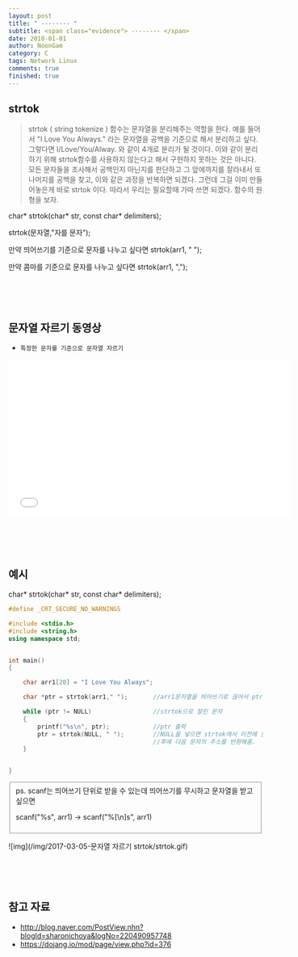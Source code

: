 ```yaml
---
layout: post
title: " -------- "
subtitle: <span class="evidence"> -------- </span>
date: 2018-01-01
author: NoonGam
category: C
tags: Network Linux
comments: true
finished: true
---
```




## strtok

> strtok ( string tokenize ) 함수는 문자열을 분리해주는 역할을 한다. 예를 들어서 "I Love You Always." 라는 문자열을 공백을 기준으로 해서 분리하고 싶다. 그렇다면 I/Love/You/Alway. 와 같이 4개로 분리가 될 것이다. 이와 같이 분리하기 위해 strtok함수를 사용하지 않는다고 해서 구현하지 못하는 것은 아니다. 모든 문자들을 조사해서 공백인지 아닌지를 판단하고 그 앞에까지를 잘라내서 또 나머지를 공백을 찾고, 이와 같은 과정을 반복하면 되겠다. 그런데 그걸 이미 만들어놓은게 바로 strtok 이다. 따라서 우리는 필요할때 가따 쓰면 되겠다. 함수의 원형을 보자.

<a>char* strtok(char* str, const char* delimiters); </a>

<a>strtok(문자열,"자를 문자");</a>

만약 띄어쓰기를 기준으로 문자를 나누고 싶다면
<a>strtok(arr1, " "); </a>

만약 콤마를 기준으로 문자를 나누고 싶다면
<a>strtok(arr1, ","); </a>  




<br><br><br>
## 문자열 자르기 동영상

- ```특정한 문자를 기준으로 문자열 자르기```

<iframe width="560" height="315" src="//www.youtube.com/watch?list=PLa9dKeCAyr7jsbboqbsSnsTIVds0Dl3Ec&time_continue=43&v=B51VLZekuDs" frameborder="0" allowfullscreen></iframe>


<br><br><br>
## 예시


<a>char* strtok(char* str, const char* delimiters); </a>


```c++
#define _CRT_SECURE_NO_WARNINGS

#include <stdio.h>
#include <string.h>
using namespace std;


int main()
{

	char arr1[20] = "I Love You Always";

	char *ptr = strtok(arr1," ");		//arr1문자열을 띄어쓰기로 끊어서 ptr에 저장.

	while (ptr != NULL)					//strtok으로 잘린 문자
	{
		printf("%s\n", ptr);			//ptr 출력
		ptr = strtok(NULL, " ");		//NULL을 넣으면 strtok에서 이전에 문자를 자른
		                                //후에 다음 문자의 주소를 반환해줌.
	}


}
```
<fieldset id="gpg-fieldset">
ps. scanf는 띄어쓰기 단위로 받을 수 있는데 띄어쓰기를 무시하고 문자열을 받고 싶으면

scanf("%s", arr1) -> scanf("%[\n]s", arr1)

</fieldset>





![img](/img/2017-03-05-문자열 자르기 strtok/strtok.gif)








<br><br><br>

## 참고 자료
* http://blog.naver.com/PostView.nhn?blogId=sharonichoya&logNo=220490957748
* https://dojang.io/mod/page/view.php?id=376
